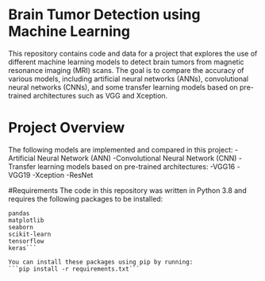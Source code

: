 # Brain Tumor Detection using Machine Learning
This repository contains code and data for a project that explores the use of different machine learning models to detect brain tumors from magnetic resonance imaging (MRI) scans. The goal is to compare the accuracy of various models, including artificial neural networks (ANNs), convolutional neural networks (CNNs), and some transfer learning models based on pre-trained architectures such as VGG and Xception.

# Project Overview
The following models are implemented and compared in this project:
-Artificial Neural Network (ANN)
-Convolutional Neural Network (CNN)
-Transfer learning models based on pre-trained architectures:
-VGG16
-VGG19
-Xception
-ResNet

#Requirements
The code in this repository was written in Python 3.8 and requires the following packages to be installed:
```numpy
pandas
matplotlib
seaborn
scikit-learn
tensorflow
keras```

You can install these packages using pip by running:
```pip install -r requirements.txt```
